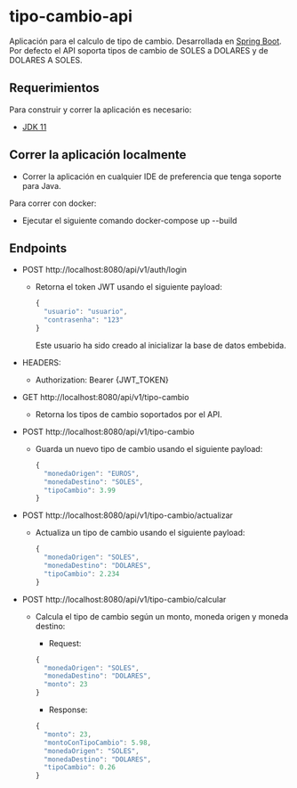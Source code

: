 # tipo-cambio-api

Aplicación para el calculo de tipo de cambio.
Desarrollada en [Spring Boot](http://projects.spring.io/spring-boot/).
Por defecto el API soporta tipos de cambio de SOLES a DOLARES y de DOLARES A SOLES.

## Requerimientos

Para construir y correr la aplicación es necesario:

- [JDK 11](https://www.oracle.com/java/technologies/javase/jdk11-archive-downloads.html)

## Correr la aplicación localmente

- Correr la aplicación en cualquier IDE de preferencia que tenga soporte para Java.

Para correr con docker:
- Ejecutar el siguiente comando docker-compose up --build


## Endpoints

- POST http://localhost:8080/api/v1/auth/login
  - Retorna el token JWT usando el siguiente payload:
  
    ```javascript
    {
      "usuario": "usuario",
      "contrasenha": "123"
    }
    ```
    
    Este usuario ha sido creado al inicializar la base de datos embebida.

- HEADERS:
  - Authorization: Bearer {JWT_TOKEN}

- GET http://localhost:8080/api/v1/tipo-cambio
  - Retorna los tipos de cambio soportados por el API.

- POST http://localhost:8080/api/v1/tipo-cambio
  - Guarda un nuevo tipo de cambio usando el siguiente payload:
  
    ```javascript
    {
      "monedaOrigen": "EUROS",
      "monedaDestino": "SOLES",
      "tipoCambio": 3.99
    }
    ```
    
- POST http://localhost:8080/api/v1/tipo-cambio/actualizar
    - Actualiza un tipo de cambio usando el siguiente payload:
  
      ```javascript
      {
        "monedaOrigen": "SOLES",
        "monedaDestino": "DOLARES",
        "tipoCambio": 2.234
      }
      ```
     
- POST http://localhost:8080/api/v1/tipo-cambio/calcular
   - Calcula el tipo de cambio según un monto, moneda origen y moneda destino:
  
     - Request:
     
     ```javascript
     {
       "monedaOrigen": "SOLES",
       "monedaDestino": "DOLARES",
       "monto": 23
     }
     ```
     - Response:
     
     ```javascript
     {
       "monto": 23,
       "montoConTipoCambio": 5.98,
       "monedaOrigen": "SOLES",
       "monedaDestino": "DOLARES",
       "tipoCambio": 0.26
     }
     ```
